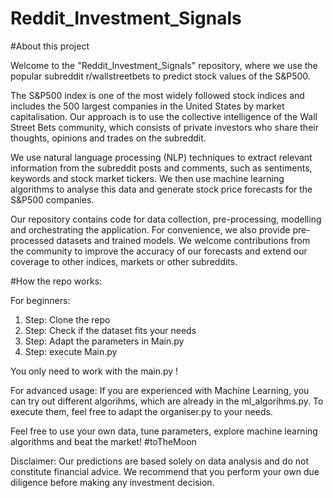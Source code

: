 # Reddit_Investment_Signals

#About this project

Welcome to the "Reddit_Investment_Signals" repository, where we use the popular subreddit r/wallstreetbets to predict stock values of the S&P500.

The S&P500 index is one of the most widely followed stock indices and includes the 500 largest companies in the United States by market capitalisation. Our approach is to use the collective intelligence of the Wall Street Bets community, which consists of private investors who share their thoughts, opinions and trades on the subreddit.

We use natural language processing (NLP) techniques to extract relevant information from the subreddit posts and comments, such as sentiments, keywords and stock market tickers. We then use machine learning algorithms to analyse this data and generate stock price forecasts for the S&P500 companies.

Our repository contains code for data collection, pre-processing, modelling and orchestrating the application. For convenience, we also provide pre-processed datasets and trained models. We welcome contributions from the community to improve the accuracy of our forecasts and extend our coverage to other indices, markets or other subreddits.


#How the repo works:

For beginners:
1. Step: Clone the repo
2. Step: Check if the dataset fits your needs
3. Step: Adapt the parameters in Main.py
4. Step: execute Main.py

You only need to work with the main.py !

For advanced usage:
If you are experienced with Machine Learning, you can try out different algorihms, which are already in the ml_algorihms.py. To execute them, feel free  to adapt the organiser.py to your needs. 

Feel free to use your own data, tune parameters, explore machine learning algorithms and beat the market! #toTheMoon




Disclaimer: Our predictions are based solely on data analysis and do not constitute financial advice. We recommend that you perform your own due diligence before making any investment decision.
